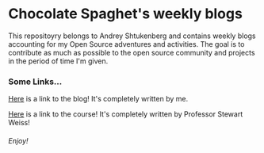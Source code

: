 # Chocolate Spaghet's weekly blogs

This repositoyry belongs to Andrey Shtukenberg and contains weekly blogs accounting for my Open Source adventures and activities. The goal is to contribute as much as possible to the open source community and projects in the period of time I'm given.

### Some Links...

[Here](https://hunter-college-cs-ossd.github.io/Chocolate-Spaghet-weekly/) is a link to the blog! It's completely written by me.

[Here](http://www.compsci.hunter.cuny.edu/~sweiss/course_materials/cs_ossd/cs_ossd_f18.php) is a link to the course! It's completely written by Professor Stewart Weiss!

###### Enjoy!
